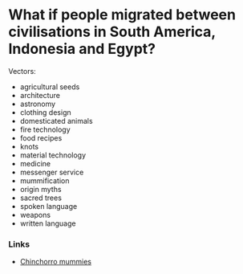 # What if people migrated between civilisations in South America, Indonesia and Egypt?

Vectors:

- agricultural seeds
- architecture
- astronomy
- clothing design
- domesticated animals
- fire technology
- food recipes
- knots
- material technology
- medicine
- messenger service
- mummification
- origin myths
- sacred trees
- spoken language
- weapons
- written language

### Links

- [Chinchorro mummies](https://en.wikipedia.org/wiki/Chinchorro_mummies)
